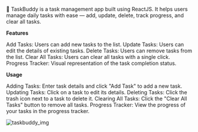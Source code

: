 🚀 TaskBuddy is a task management app built using ReactJS. It helps users manage daily tasks with ease — add, update, delete, track progress, and clear all tasks.

**Features**

Add Tasks: Users can add new tasks to the list.
Update Tasks: Users can edit the details of existing tasks.
Delete Tasks: Users can remove tasks from the list.
Clear All Tasks: Users can clear all tasks with a single click.
Progress Tracker: Visual representation of the task completion status.

**Usage**

Adding Tasks: Enter task details and click "Add Task" to add a new task.
Updating Tasks: Click on a task to edit its details.
Deleting Tasks: Click the trash icon next to a task to delete it.
Clearing All Tasks: Click the "Clear All Tasks" button to remove all tasks.
Progress Tracker: View the progress of your tasks in the progress tracker.

![taskbuddy_img](https://github.com/user-attachments/assets/29e6184e-27f2-4d1b-a9a0-24b2384e77e3)
